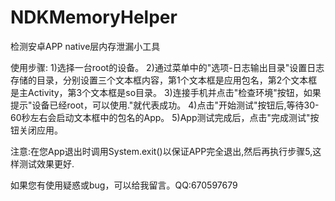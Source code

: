 # NDKMemoryHelper
检测安卓APP native层内存泄漏小工具


使用步骤:
  1)选择一台root的设备。
  2)通过菜单中的"选项-日志输出目录"设置日志存储的目录，分别设置三个文本框内容，第1个文本框是应用包名，第2个文本框是主Activity，第3个文本框是so目录。
  3)连接手机并点击"检查环境"按钮，如果提示"设备已经root，可以使用."就代表成功。
  4)点击"开始测试"按钮后,等待30-60秒左右会启动文本框中的包名的App。
  5)App测试完成后，点击"完成测试"按钮关闭应用。

  注意:在您App退出时调用System.exit()以保证APP完全退出,然后再执行步骤5,这样测试效果更好.

如果您有使用疑惑或bug，可以给我留言。QQ:670597679
